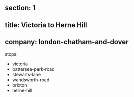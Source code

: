﻿section: 1
----
title: Victoria to Herne Hill
----
company: london-chatham-and-dover
----
stops:
- victoria
- battersea-park-road
- stewarts-lane
- wandsworth-road
- brixton
- herne-hill
